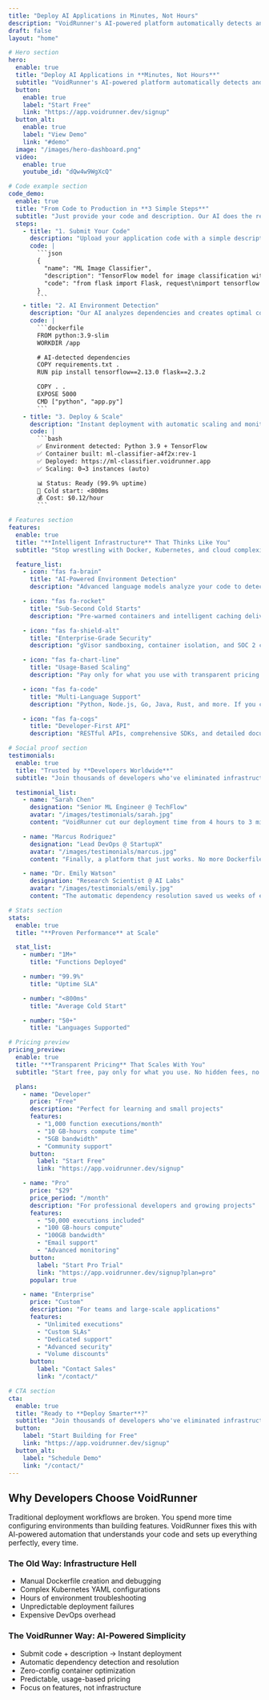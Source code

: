 ```yaml
---
title: "Deploy AI Applications in Minutes, Not Hours"
description: "VoidRunner's AI-powered platform automatically detects and sets up runtime environments from just your code. Skip the infrastructure complexity and focus on building."
draft: false
layout: "home"

# Hero section
hero:
  enable: true
  title: "Deploy AI Applications in **Minutes, Not Hours**"
  subtitle: "VoidRunner's AI-powered platform automatically detects and sets up runtime environments from just your code. Skip the infrastructure complexity and focus on building."
  button:
    enable: true
    label: "Start Free"
    link: "https://app.voidrunner.dev/signup"
  button_alt:
    enable: true
    label: "View Demo"
    link: "#demo"
  image: "/images/hero-dashboard.png"
  video:
    enable: true
    youtube_id: "dQw4w9WgXcQ"

# Code example section
code_demo:
  enable: true
  title: "From Code to Production in **3 Simple Steps**"
  subtitle: "Just provide your code and description. Our AI does the rest."
  steps:
    - title: "1. Submit Your Code"
      description: "Upload your application code with a simple description"
      code: |
        ```json
        {
          "name": "ML Image Classifier",
          "description": "TensorFlow model for image classification with REST API",
          "code": "from flask import Flask, request\nimport tensorflow as tf\n\napp = Flask(__name__)\nmodel = tf.keras.models.load_model('model.h5')\n\n@app.route('/predict', methods=['POST'])\ndef predict():\n    # Your ML code here\n    return {'prediction': result}"
        }
        ```
    - title: "2. AI Environment Detection"
      description: "Our AI analyzes dependencies and creates optimal container environment"
      code: |
        ```dockerfile
        FROM python:3.9-slim
        WORKDIR /app

        # AI-detected dependencies
        COPY requirements.txt .
        RUN pip install tensorflow==2.13.0 flask==2.3.2

        COPY . .
        EXPOSE 5000
        CMD ["python", "app.py"]
        ```
    - title: "3. Deploy & Scale"
      description: "Instant deployment with automatic scaling and monitoring"
      code: |
        ```bash
        ✅ Environment detected: Python 3.9 + TensorFlow
        ✅ Container built: ml-classifier-a4f2x:rev-1
        ✅ Deployed: https://ml-classifier.voidrunner.app
        ✅ Scaling: 0→3 instances (auto)

        📊 Status: Ready (99.9% uptime)
        🚀 Cold start: <800ms
        💰 Cost: $0.12/hour
        ```

# Features section
features:
  enable: true
  title: "**Intelligent Infrastructure** That Thinks Like You"
  subtitle: "Stop wrestling with Docker, Kubernetes, and cloud complexity. VoidRunner's AI understands your code and sets up everything automatically."

  feature_list:
    - icon: "fas fa-brain"
      title: "AI-Powered Environment Detection"
      description: "Advanced language models analyze your code to detect dependencies, frameworks, and optimal runtime configurations automatically."

    - icon: "fas fa-rocket"
      title: "Sub-Second Cold Starts"
      description: "Pre-warmed containers and intelligent caching deliver blazing-fast performance with minimal latency."

    - icon: "fas fa-shield-alt"
      title: "Enterprise-Grade Security"
      description: "gVisor sandboxing, container isolation, and SOC 2 compliance keep your code and data secure."

    - icon: "fas fa-chart-line"
      title: "Usage-Based Scaling"
      description: "Pay only for what you use with transparent pricing and automatic scaling that grows with your needs."

    - icon: "fas fa-code"
      title: "Multi-Language Support"
      description: "Python, Node.js, Go, Java, Rust, and more. If you can code it, we can run it."

    - icon: "fas fa-cogs"
      title: "Developer-First API"
      description: "RESTful APIs, comprehensive SDKs, and detailed documentation designed by developers, for developers."

# Social proof section
testimonials:
  enable: true
  title: "Trusted by **Developers Worldwide**"
  subtitle: "Join thousands of developers who've eliminated infrastructure headaches"

  testimonial_list:
    - name: "Sarah Chen"
      designation: "Senior ML Engineer @ TechFlow"
      avatar: "/images/testimonials/sarah.jpg"
      content: "VoidRunner cut our deployment time from 4 hours to 3 minutes. The AI environment detection is incredibly accurate - it understood our complex ML pipeline instantly."

    - name: "Marcus Rodriguez"
      designation: "Lead DevOps @ StartupX"
      avatar: "/images/testimonials/marcus.jpg"
      content: "Finally, a platform that just works. No more Dockerfile debugging or Kubernetes YAML wrestling. Our team can focus on shipping features, not infrastructure."

    - name: "Dr. Emily Watson"
      designation: "Research Scientist @ AI Labs"
      avatar: "/images/testimonials/emily.jpg"
      content: "The automatic dependency resolution saved us weeks of environment setup. VoidRunner handles our research workloads seamlessly."

# Stats section
stats:
  enable: true
  title: "**Proven Performance** at Scale"

  stat_list:
    - number: "1M+"
      title: "Functions Deployed"

    - number: "99.9%"
      title: "Uptime SLA"

    - number: "<800ms"
      title: "Average Cold Start"

    - number: "50+"
      title: "Languages Supported"

# Pricing preview
pricing_preview:
  enable: true
  title: "**Transparent Pricing** That Scales With You"
  subtitle: "Start free, pay only for what you use. No hidden fees, no surprises."

  plans:
    - name: "Developer"
      price: "Free"
      description: "Perfect for learning and small projects"
      features:
        - "1,000 function executions/month"
        - "10 GB-hours compute time"
        - "5GB bandwidth"
        - "Community support"
      button:
        label: "Start Free"
        link: "https://app.voidrunner.dev/signup"

    - name: "Pro"
      price: "$29"
      price_period: "/month"
      description: "For professional developers and growing projects"
      features:
        - "50,000 executions included"
        - "100 GB-hours compute"
        - "100GB bandwidth"
        - "Email support"
        - "Advanced monitoring"
      button:
        label: "Start Pro Trial"
        link: "https://app.voidrunner.dev/signup?plan=pro"
      popular: true

    - name: "Enterprise"
      price: "Custom"
      description: "For teams and large-scale applications"
      features:
        - "Unlimited executions"
        - "Custom SLAs"
        - "Dedicated support"
        - "Advanced security"
        - "Volume discounts"
      button:
        label: "Contact Sales"
        link: "/contact/"

# CTA section
cta:
  enable: true
  title: "Ready to **Deploy Smarter**?"
  subtitle: "Join thousands of developers who've eliminated infrastructure complexity with VoidRunner."
  button:
    label: "Start Building for Free"
    link: "https://app.voidrunner.dev/signup"
  button_alt:
    label: "Schedule Demo"
    link: "/contact/"
---
```


<!-- Custom sections can be added here -->

## Why Developers Choose VoidRunner

Traditional deployment workflows are broken. You spend more time configuring environments than building features. VoidRunner fixes this with AI-powered automation that understands your code and sets up everything perfectly, every time.

### The Old Way: Infrastructure Hell

- Manual Dockerfile creation and debugging
- Complex Kubernetes YAML configurations
- Hours of environment troubleshooting
- Unpredictable deployment failures
- Expensive DevOps overhead

### The VoidRunner Way: AI-Powered Simplicity

- Submit code + description → Instant deployment
- Automatic dependency detection and resolution
- Zero-config container optimization
- Predictable, usage-based pricing
- Focus on features, not infrastructure
